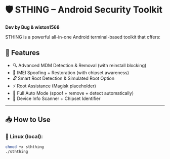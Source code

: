 # 🛡️ STHING – Android Security Toolkit

**Dev by Bug & wiston1568**

STHING is a powerful all-in-one Android terminal-based toolkit that offers:

## 🔧 Features

- 🔍 Advanced MDM Detection & Removal (with reinstall blocking)
- 📱 IMEI Spoofing + Restoration (with chipset awareness)
- 🔓 Smart Root Detection & Simulated Root Option
- ⚡ Root Assistance (Magisk placeholder)
- 🧠 Full Auto Mode (spoof + remove + detect automatically)
- 🔬 Device Info Scanner + Chipset Identifier

---

## 📥 How to Use

### 🐧 Linux (local):

```bash
chmod +x sththing
./sththing
